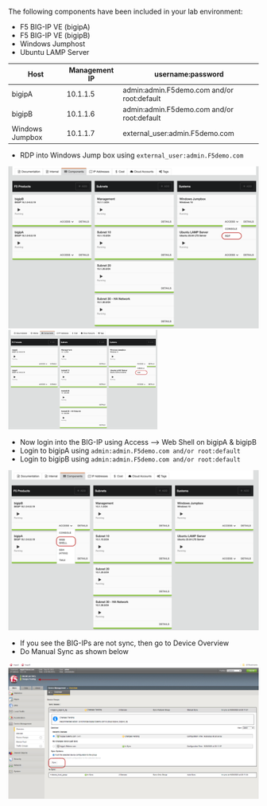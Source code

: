 
The following components have been included in your lab environment:

- F5 BIG-IP VE (bigipA)
- F5 BIG-IP VE (bigipB)
- Windows Jumphost
- Ubuntu LAMP Server

| Host | Management IP | username:password |
|----------|----------|----------|
| bigipA | 10.1.1.5 | admin:admin.F5demo.com and/or root:default |
| bigipB | 10.1.1.6 | admin:admin.F5demo.com and/or root:default|
| Windows Jumpbox | 10.1.1.7 | external_user:admin.F5demo.com |


- RDP into Windows Jump box using ```external_user:admin.F5demo.com```

![RDP into Windows Machine](../docs/rdp.png)
<img src="../docs/rdp.png" alt="Description of your image" width="300" height="200">

- Now login into the BIG-IP using Access --> Web Shell on bigipA & bigipB
- Login to bigipA using ```admin:admin.F5demo.com and/or root:default```
- Login to bigipB using ```admin:admin.F5demo.com and/or root:default```

![Login into bigipA & bigipB](../docs/accessbigip.png)

- If you see the BIG-IPs are not sync, then go to Device Overview 
- Do Manual Sync as shown below

![Do Manual Sync](../docs/sync.png)
